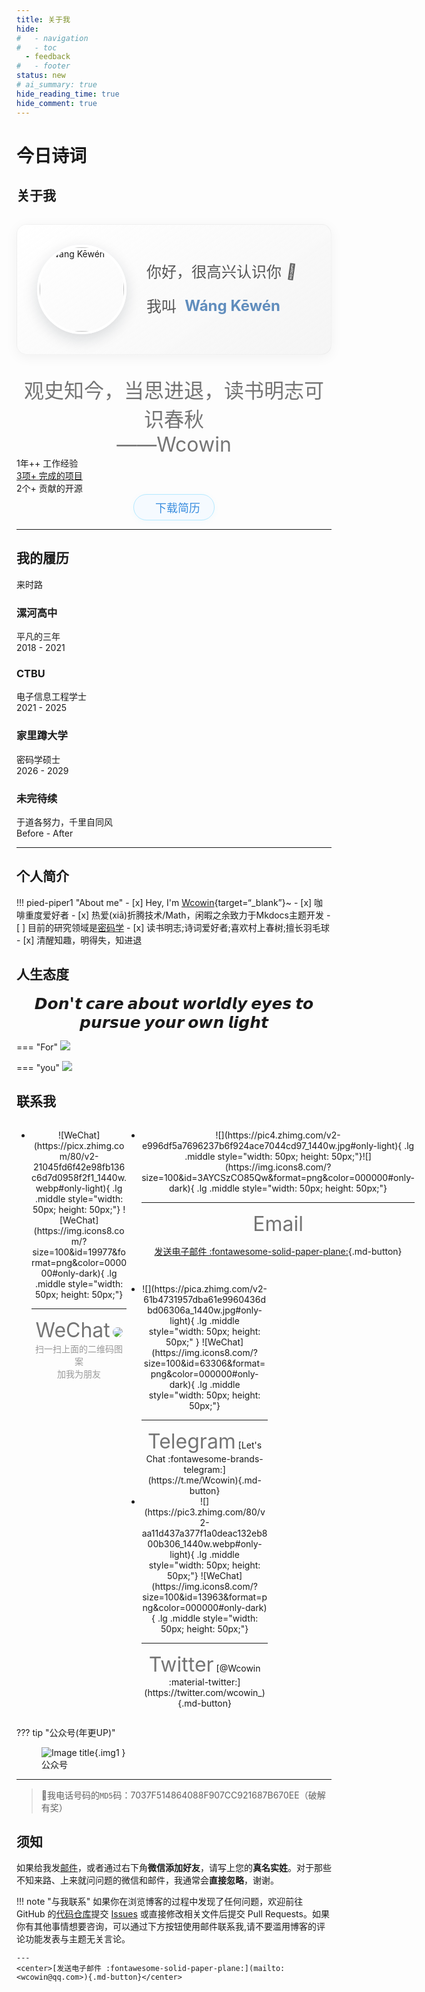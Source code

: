 ```yaml
---
title: 关于我
hide:
#   - navigation
#   - toc
  - feedback
#   - footer
status: new
# ai_summary: true
hide_reading_time: true
hide_comment: true
---
```


<script src="https://sdk.jinrishici.com/v2/browser/jinrishici.js" charset="utf-8"></script>

# <span id="jinrishici-sentence">今日诗词</span>

## 关于我

<div class="intro-container">
  <div class="intro-content">
    <div class="intro-avatar">
      <img src="https://picx.zhimg.com/v2-fb22186d2490043435a72876950492f5_1440w.jpg" alt="Wáng Kēwén" class="avatar-img">
    </div>
    <div class="intro-text">
      <span class="greeting">你好，很高兴认识你 <span class="wave">👋</span></span>
      <span class="name">我叫 <span class="contributor-link">Wáng Kēwén</span></span>
    </div>
  </div>
</div>

<style>
.intro-container {
  background: linear-gradient(145deg, rgba(255,255,255,0.8) 0%, rgba(240,240,240,0.6) 100%);
  border-radius: 16px;
  padding: 2rem;
  margin: 2rem 0;
  box-shadow: 0 4px 20px rgba(0,0,0,0.05);
  border: 1px solid rgba(200,200,200,0.2);
  transition: all 0.3s ease;
}

.intro-container:hover {
  transform: translateY(-5px);
  box-shadow: 0 8px 25px rgba(0,0,0,0.1);

}

.intro-content {
  display: flex;
  align-items: center;
  gap: 2rem;
}

.intro-avatar {
  flex-shrink: 0;
}

.avatar-img {
  width: 135px;
  height: 135px;
  border-radius: 50%;
  object-fit: cover;
  border: 4px solid #ffffff;
  box-shadow: 0 8px 24px rgba(14, 30, 37, 0.15);
  transition: transform 0.5s ease;
}

.avatar-img:hover {
  transform: scale(1.05);
}

.intro-text {
  display: flex;
  flex-direction: column;
  gap: 1rem;
  flex: 1;
}

.greeting, .name {
  display: block;
  font-size: 1.5rem;
  line-height: 1.6;
  color: #555;
}

.contributor-link {
  color: #608DBD;
  text-decoration: none;
  font-weight: bold;
  padding: 0.2rem 0.4rem;
  border-radius: 6px;
  transition: all 0.3s ease;
}

.contributor-link:hover {
  background-color: rgba(96, 141, 189, 0.1);
  color: #4a7ba7;
  text-decoration: none;
}

.wave {
  display: inline-block;
  animation: wave 1.5s infinite;
  transform-origin: 70% 70%;
}

@keyframes wave {
  0% { transform: rotate(0deg); }
  10% { transform: rotate(14deg); }
  20% { transform: rotate(-8deg); }
  30% { transform: rotate(14deg); }
  40% { transform: rotate(-4deg); }
  50% { transform: rotate(10deg); }
  60% { transform: rotate(0deg); }
  100% { transform: rotate(0deg); }
}

/* 深色模式适配 */
[data-md-color-scheme="slate"] .intro-container {
  background: linear-gradient(145deg, rgba(31,33,40,0.9) 0%, rgba(31,33,40,0.8) 100%);
  border: 1px solid rgba(80,80,80,0.2);
}

[data-md-color-scheme="slate"] .greeting, 
[data-md-color-scheme="slate"] .name {
  color: #e0e0e0;
}

[data-md-color-scheme="slate"] .highlight {
  background: linear-gradient(120deg, #7BA7D7 0%, #A8C5E5 100%);
  background-clip: text;
  -webkit-background-clip: text;
}

[data-md-color-scheme="slate"] .avatar-img {
  border-color: rgba(255,255,255,0.2);
}

/* 移动端适配 */
@media (max-width: 768px) {
  .intro-container {
    padding: 1.5rem;
    margin: 1.5rem 0;
  }
  
  .intro-content {
    flex-direction: column;
    text-align: center;
    gap: 1.5rem;
  }
  
  .avatar-img {
    width: 100px;
    height: 100px;
  }
  
  .greeting, .name {
    font-size: 1.3rem;
  }
}
</style>

<!-- <div class="flip-container">
<div class="image-container">
    <img src="https://pic4.zhimg.com/v2-a0456a5f527c1923f096759f2926012f_1440w.jpg" alt="Back Image">
    <img src="https://picx.zhimg.com/v2-fb22186d2490043435a72876950492f5_1440w.jpg" alt="Front Image">
</div>
</div>
<style>
    .flip-container {
    position: relative;
    width: 280px;
    height: 280px;
    margin: 10px auto;
    display: flex;
    align-items: flex-start;
    /* 对齐顶部 */
    justify-content: flex-end;
    /* 将文字放置右上角 */
    }
    .image-container {
        position: relative;
        position: relative;
        width: 280px;
        height: 280px;
    }
    .image-container img {
        position: absolute;
        top: 0;
        left: 0;
        width: 100%;
        height: 100%;
        object-fit: cover;    /* 图片填满容器 */
        border-radius: 50%;
        border: 4px solid #ffffff; /* 白色边框 */
        box-shadow: 0 8px 24px rgba(14, 30, 37, 0.15); /* 阴影 */
        backface-visibility: hidden; /* 隐藏背面 */
        transition: transform 0.6s ease-in-out; /* 仅对transform过渡 */
    }
    .image-container img:first-child {
        z-index: 1;
        backface-visibility: hidden;
    }
    .image-container img:last-child {
        z-index: 0;
        transform: rotateY(180deg);
        backface-visibility: hidden;
    }
    .image-container:hover img:first-child {
        transform: rotateY(180deg);
        z-index: 2;
    }
    .image-container:hover img:last-child {
        transform: rotateY(0deg);
        z-index: 3;
    }
</style> -->


<center><font size=6 color= #757575>
观史知今，当思进退，读书明志可识春秋  
<br>
——Wcowin </font></center>

<!-- <center>
  <img src="https://picx.zhimg.com/v2-fb22186d2490043435a72876950492f5_1440w.jpg" 
       style="width: 270px; border-radius: 50%; display: block; margin: 0 auto;">
</center> -->



<!-- <center>
  <img src="https://picx.zhimg.com/v2-fb22186d2490043435a72876950492f5_1440w.jpg" 
       style="width: 270px; border-radius: 50%; display: block; margin: 0 auto;">
</center> -->


<!-- <center>  

![](https://picx.zhimg.com/v2-fb22186d2490043435a72876950492f5_1440w.jpg#only-light){style="width: 270px; border-radius: 50%;"}  

![](https://pic4.zhimg.com/v2-a0456a5f527c1923f096759f2926012f_1440w.jpg#only-dark){style="width: 270px; border-radius: 50%;"}

</center> -->

  <!-- <p style="text-align: center; font-size: 35px; "><strong>A college student in Chongqing</strong></p>  -->

<!-- <center><font size=6rem color= #757575>
观史知今，当思进退，读书明志，可识春秋 
     
  ——Wcowin </font></center>   -->


<div class="about__info">
    <div>
        <span class="about__info-title">1年++</span>
        <span class="about__info-name">工作经验</span>
    </div>
    <div>
        <a href="https://github.com/Wcowin" target="_blank">
            <span class="about__info-title">3项+</span>
            <span class="about__info-name">完成的项目</span>
        </a>
    </div>
    <div>
        <span class="about__info-title">2个+</span>
        <span class="about__info-name">贡献的开源</span>
    </div>
</div>

<center>
<!-- 推荐按钮HTML结构 -->
<a href="/assets/个人简历.pdf" class="wcowin-header-btn">
<iconify-icon icon="material-symbols:download" style="margin-right: 12px; font-size: 1.125em; vertical-align: middle;"></iconify-icon>下载简历
</a>

<style>
.wcowin-header-btn {
  display: inline-flex;           /* 关键：用flex让内容居中 */
  align-items: center;            /* 关键：垂直居中 */
  padding: 7px 22px;
  font-size: 1.125rem;
  font-weight: 500;
  color: #3a8dde;
  background: #f5faff;
  border: 1.5px solid #b6eaff;
  border-radius: 24px;
  text-decoration: none;
  transition: background 0.2s, color 0.2s, border 0.2s;
  box-shadow: 0 2px 8px rgba(106, 203, 255, 0.07);
}
.wcowin-header-btn iconify-icon {
  margin-right: 12px;
  font-size: 1.3em;
  vertical-align: middle;
  display: inline-block;
  line-height: 1;
}
.wcowin-header-btn:hover {
  background: #e6f4ff;
  color: #222;
  border-color: #d5ecfdff;
}

/* 夜间模式按钮样式 */
@media (prefers-color-scheme: dark) {
  .wcowin-header-btn {
    color: #6ecbff;
    background: rgba(30, 41, 59, 0.8);
    border-color: rgba(110, 203, 255, 0.4);
    box-shadow: 0 2px 8px rgba(106, 203, 255, 0.1);
  }
  .wcowin-header-btn:hover {
    background: rgba(110, 203, 255, 0.15);
    color: #fff;
    border-color: #6ecbff;
  }
}

/* MkDocs Material slate 主题适配 */
[data-md-color-scheme="slate"] .wcowin-header-btn {
  color: #6ecbff;
  background: rgba(30, 41, 59, 0.8);
  border-color: rgba(110, 203, 255, 0.4);
  box-shadow: 0 2px 8px rgba(106, 203, 255, 0.1);
}
[data-md-color-scheme="slate"] .wcowin-header-btn:hover {
  background: rgba(110, 203, 255, 0.15);
  color: #fff;
  border-color: #6ecbff;
}
</style>
</center>





<!-- <a href="/assets/个人简历.pdf" target="_blank" class="md-button">下载简历</a> -->
<!-- [下载简历 :fontawesome-solid-download:](个人简历2.pdf){.md-button target="_blank"} -->



<!-- <div class="card2 file-block" markdown="1">
<div class="file-icon"><img src="https://pic4.zhimg.com/80/v2-98f918276ecbc6d549fa6a5d1238e713_1440w.webp" style="height: 3em;"></div>
<div class="file-body">
<div class="file-title">个人简历</div>
<div class="file-meta">2025-02-14</div>
</div>
<a class="down-button" target="_blank" href="../个人简历.pdf" markdown="1">:fontawesome-solid-download: 下载</a>
</div> -->

---
<!-- <link rel="stylesheet" href="https://cdn.jsdelivr.net/gh/Wcowin/Wcowin.github.io@main/docs/about/sty/portfolio.css"> -->

## 我的履历

<script src="https://code.iconify.design/iconify-icon/1.0.7/iconify-icon.min.js"></script>

<!-- <link rel="stylesheet" href="sty/portfolio.css"> -->

<div class="qualification__tabs">
    <div class="qualification__button qualification__active" data-target='#education'>
        <iconify-icon icon="fluent:hat-graduation-12-regular" class="qualification__icon"></iconify-icon>
        来时路
    </div>
</div>
<div class="qualification__data">
    <div>
        <h3 class="qualification__title">漯河高中</h3>
        <span class="qualification__subtitle">平凡的三年</span>
        <div class="qualification__calendar">
            <iconify-icon icon="tabler:calendar" aria-hidden="true"></iconify-icon>
            <span>2018 - 2021</span>
        </div>
    </div>
    <div>
        <span class="qualification__rounder"></span>
        <span class="qualification__line"></span>
    </div>
</div>
<div class="qualification__data">
    <div></div>
    <div>
        <span class="qualification__rounder"></span>
        <span class="qualification__line"></span>
    </div>
    <div>
        <h3 class="qualification__title">CTBU</h3>
        <span class="qualification__subtitle">电子信息工程学士</span>
        <div class="qualification__calendar">
            <iconify-icon icon="tabler:calendar" aria-hidden="true"></iconify-icon>
            <span>2021 - 2025</span>
        </div>
    </div>
</div>
<div class="qualification__data">
    <div>
        <h3 class="qualification__title">家里蹲大学</h3>
        <span class="qualification__subtitle">密码学硕士</span>
        <div class="qualification__calendar">
            <iconify-icon icon="tabler:calendar" aria-hidden="true"></iconify-icon>
            <span>2026 - 2029</span>
        </div>
    </div>
    <div>
        <span class="qualification__rounder"></span>
        <span class="qualification__line"></span>
    </div>
</div>
<div class="qualification__data">
    <div></div>
    <div>
        <span class="qualification__rounder"></span>
        <span class="qualification__line"></span>
    </div>
    <div>
        <h3 class="qualification__title">未完待续</h3>
        <span class="qualification__subtitle">于道各努力，千里自同风</span>
        <div class="qualification__calendar">
            <iconify-icon icon="tabler:calendar" aria-hidden="true"></iconify-icon>
            <span>Before - After</span>
        </div>
    </div>
</div>

<HR style="FILTER: progid:DXImageTransform.Microsoft.Shadow(color:#608DBD,direction:145,strength:15)" width="100%" color=#608DBD SIZE=1>



## 个人简介

!!! pied-piper1 "About me"
    - [x] Hey, I'm [Wcowin](https://wcowin.work/VitePress/){target=“_blank”}~
    - [x] 咖啡重度爱好者 
    - [x] 热爱(xiā)折腾技术/Math，闲暇之余致力于Mkdocs主题开发
    - [ ] 目前的研究领域是[密码学](../blog/Cryptography/index.md)
    - [x] 读书明志;诗词爱好者;喜欢村上春树;擅长羽毛球
    - [x] 清醒知趣，明得失，知进退 

## 人生态度

<p style="text-align: center; font-size: 25px; margin: 0px;"><strong>𝘿𝙤𝙣'𝙩 𝙘𝙖𝙧𝙚 𝙖𝙗𝙤𝙪𝙩 𝙬𝙤𝙧𝙡𝙙𝙡𝙮 𝙚𝙮𝙚𝙨 𝙩𝙤 𝙥𝙪𝙧𝙨𝙪𝙚 𝙮𝙤𝙪𝙧 𝙤𝙬𝙣 𝙡𝙞𝙜𝙝𝙩</strong></p>


=== "For"
    <img class="img1" src="https://pic1.zhimg.com/80/v2-8030915c744322fb1e3a6ec0b8fed24c_1440w.webp">

=== "you"
    <img class="img1" src="https://pic2.zhimg.com/80/v2-6cf497fc08da090bd53e4a5dc962d9d9_1440w.webp">

## 联系我

<head>
  <style>
    @media (min-width: 768px) {
      .mobile-only {
        display: none;
      }
    }
  </style>
</head>
<body>
  <a href="https://pic3.zhimg.com/80/v2-5ef3dde831c9d0a41fe35fabb0cb8784_1440w.webp" target="_blank" class="mobile-only">
   <center>
    <img class="img1" src="https://pic3.zhimg.com/80/v2-5ef3dde831c9d0a41fe35fabb0cb8784_1440w.webp" style="width: 450px; height: auto;">
      <div style="color:orange; 
      color: #999;
      padding: 2px;">我的Wechat</div>
    </center>  
  </a>  

  <a href="https://t.me/wecowin" target="_blank" class="mobile-only">
   <center>
    <img class="img1" src="https://pica.zhimg.com/80/v2-d5876bc0c8c756ecbba8ff410ed29c14_1440w.webp" style="width: 450px; height: auto;">
      <div style="color:orange; 
      color: #999;
      padding: 2px;">我的TG</div>
    </center>  
  </a>
</body>

<style>
@media (max-width: 768px) { /* 移动端隐藏 */
  .desktop-only {
    display: none !important;
  }
}
</style>

<div class="grid desktop-only" style="display: grid;grid-template-columns: 35% 65%" markdown>
<div class="grid cards" markdown>

-   <center>![WeChat](https://picx.zhimg.com/80/v2-21045fd6f42e98fb136c6d7d0958f2f1_1440w.webp#only-light){ .lg .middle style="width: 50px; height: 50px;"} ![WeChat](https://img.icons8.com/?size=100&id=19977&format=png&color=000000#only-dark){ .lg .middle style="width: 50px; height: 50px;"}</center>

    ---    
      
    <center><font  color= #757575 size=6>WeChat</font>  
    <img src="https://picx.zhimg.com/80/v2-540df18f16032fbe114dd960da21b467_1440w.webp" style="width: auto; height: auto; border-radius: 25px;">
    <font color= #999 >扫一扫上面的二维码图案<br>
    加我为朋友</font></center>

</div>

<div class="grid cards" style="display: grid; grid-template-columns: 1fr;" markdown>



-   <center>![](https://pic4.zhimg.com/v2-e996df5a7696237b6f924ace7044cd97_1440w.jpg#only-light){ .lg .middle style="width: 50px; height: 50px;"}![](https://img.icons8.com/?size=100&id=3AYCSzCO85Qw&format=png&color=000000#only-dark){ .lg .middle style="width: 50px; height: 50px;"} </center>

    ---

    <center><font  color= #757575 size=6>Email</font>

    [发送电子邮件 :fontawesome-solid-paper-plane:](mailto:<wcowin@qq.com>){.md-button}</center>

<div class="grid cards" style="display:grid; grid-template-columns: 49% 49% !important;" markdown>


-   <center>![](https://pica.zhimg.com/v2-61b4731957dba61e9960436dbd06306a_1440w.jpg#only-light){ .lg .middle style="width: 50px; height: 50px;" } ![WeChat](https://img.icons8.com/?size=100&id=63306&format=png&color=000000#only-dark){ .lg .middle style="width: 50px; height: 50px;"}</center>

    ---

    <center><font  color= #757575 size=6>Telegram</font>
    [Let's Chat :fontawesome-brands-telegram:](https://t.me/Wcowin){.md-button} </center>

-   <center>![](https://pic3.zhimg.com/80/v2-aa11d437a377f1a0deac132eb800b306_1440w.webp#only-light){ .lg .middle style="width: 50px; height: 50px;"} ![WeChat](https://img.icons8.com/?size=100&id=13963&format=png&color=000000#only-dark){ .lg .middle style="width: 50px; height: 50px;"}</center>

    ---    
      
    <center><font  color= #757575 size=6>Twitter</font>  
    [@Wcowin :material-twitter:](https://twitter.com/wcowin_){.md-button}</center>

</div>
</div>
</div>


<!-- ## 联系我

=== "微信"
    <center>
    <img src="https://picx.zhimg.com/80/v2-540df18f16032fbe114dd960da21b467_1440w.webp" style="width: 300px; height: auto;">
    <br>
    扫一扫上面的二维码图案，加我为朋友
    </center>

=== "邮箱"
    <center>
    <a href="mailto:wangkewen821@gmail.com" class="md-button">
        :fontawesome-solid-paper-plane: 发送电子邮件
    </a>
    </center>

=== "社交"
    <center>
    <a href="https://t.me/Wcowin" class="md-button">
        :fontawesome-brands-telegram: Telegram
    </a>
    &nbsp;&nbsp;
    <a href="https://twitter.com/wcowin_" class="md-button">
        :fontawesome-brands-twitter: Twitter
    </a>
    </center> -->


??? tip "公众号(年更UP)"
    <figure markdown >
    ![Image title](https://s1.imagehub.cc/images/2025/01/04/ac7fda1814bb1e18714f9dd9f5d87636.png){.img1 }
    <figcaption>公众号</figcaption>
    </figure>

---  

> 💬我电话号码的`MD5`码：7037F514864088F907CC921687B670EE（破解有奖） 


## 须知  

如果给我发[邮件](mailto:<wangkewen821@gmail.com>)，或者通过右下角**微信添加好友**，请写上您的**真名实姓**。对于那些不知来路、上来就问问题的微信和邮件，我通常会**直接忽略**，谢谢。 


!!! note "与我联系"
    如果你在浏览博客的过程中发现了任何问题，欢迎前往 GitHub 的[代码仓库](https://github.com/Wcowin/Wcowin.github.io)提交 [Issues](https://github.com/Wcowin/Wcowin.github.io/issues) 或直接修改相关文件后提交 Pull Requests。如果你有其他事情想要咨询，可以通过下方按钮使用邮件联系我,请不要滥用博客的评论功能发表与主题无关言论。

    ---  
    <center>[发送电子邮件 :fontawesome-solid-paper-plane:](mailto:<wcowin@qq.com>){.md-button}</center>



<!-- 我的电话号码`SHA256`码：DEF633030D31F7ABE6213EE5B5EFDF0E4ADDFDA121695325660D82F15ED22946 -->


<!-- <chat-bot platform_id="d19a99ed-b684-4d64-8c70-7663d974af17" user_id="325b3ae2-0317-4c5f-9f9b-c4ce0e51e36b" chatbot_id="8eedef48-41ef-4f78-97d9-71e8197a452d"><a href="https://www.chatsimple.ai/?utm_source=widget&utm_medium=referral">[chatbot]</a></chat-bot><script src="https://cdn.chatsimple.ai/chat-bot-loader.js" defer></script> -->

<!-- <script src="//code.tidio.co/6jmawe9m5wy4ahvlhub2riyrnujz7xxi.js" async></script> -->
